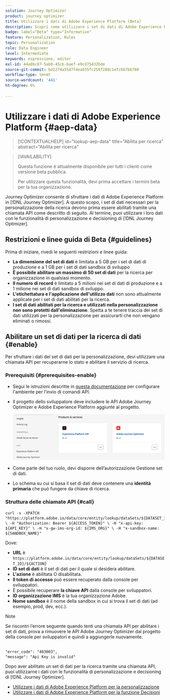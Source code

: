 ```yaml
---
solution: Journey Optimizer
product: journey optimizer
title: Utilizzare i dati di Adobe Experience Platform (Beta)
description: Scopri come utilizzare i set di dati di Adobe Experience Platform nelle funzionalità di  [!DNL Journey Optimizer] decisioning e personalizzazione.
badge: label="Beta" type="Informative"
feature: Personalization, Rules
topic: Personalization
role: Data Engineer
level: Intermediate
keywords: espressione, editor
exl-id: 44a8bc87-5ab0-45cb-baef-e9cd75432bde
source-git-commit: bd1274a5547f4ea835fc258f280c1efc667b6780
workflow-type: tm+mt
source-wordcount: '441'
ht-degree: 6%

---
```


# Utilizzare i dati di Adobe Experience Platform {#aep-data}

>[!CONTEXTUALHELP]
>id="lookup-aep-data"
>title="Abilita per ricerca"
>abstract="Abilita per ricerca"

>[!AVAILABILITY]
>
>Questa funzione è attualmente disponibile per tutti i clienti come versione beta pubblica.
>
>Per utilizzare questa funzionalità, devi prima accettare i termini beta per la tua organizzazione.

Journey Optimizer consente di sfruttare i dati di Adobe Experience Platform in [!DNL Journey Optimizer]. A questo scopo, i set di dati necessari per la personalizzazione della ricerca devono prima essere abilitati tramite una chiamata API come descritto di seguito. Al termine, puoi utilizzare i loro dati con le funzionalità di personalizzazione e decisioning di [!DNL Journey Optimizer].

## Restrizioni e linee guida di Beta {#guidelines}

Prima di iniziare, rivedi le seguenti restrizioni e linee guida:

* **La dimensione del set di dati** è limitata a 5 GB per i set di dati di produzione e a 1 GB per i set di dati sandbox di sviluppo
* **È possibile abilitare un massimo di 50 set di dati** per la ricerca per organizzazione in qualsiasi momento.
* **Il numero di record** è limitato a 5 milioni nei set di dati di produzione e a 1 milione nei set di dati sandbox di sviluppo.
* **L&#39;etichettatura e l&#39;applicazione dell&#39;utilizzo dati** non sono attualmente applicate per i set di dati abilitati per la ricerca.
* **I set di dati abilitati per la ricerca e utilizzati nella personalizzazione non sono protetti dall&#39;eliminazione**. Spetta a te tenere traccia dei set di dati utilizzati per la personalizzazione per assicurarti che non vengano eliminati o rimossi.

## Abilitare un set di dati per la ricerca di dati {#enable}

Per sfruttare i dati del set di dati per la personalizzazione, devi utilizzare una chiamata API per recuperarne lo stato e abilitare il servizio di ricerca.

### Prerequisiti {#prerequisites-enable}

* Segui le istruzioni descritte in [questa documentazione](https://developer.adobe.com/journey-optimizer-apis/references/authentication/) per configurare l&#39;ambiente per l&#39;invio di comandi API.
* Il progetto dello sviluppatore deve includere le API Adobe Journey Optimizer e Adobe Experience Platform aggiunte al progetto.

  ![](assets/aep-data-api.png)

* Come parte del tuo ruolo, devi disporre dell’autorizzazione Gestione set di dati.
* Lo schema su cui si basa il set di dati deve contenere una **identità primaria** che può fungere da chiave di ricerca.

### Struttura delle chiamate API {#call}

```
curl -s -XPATCH "https://platform.adobe.io/data/core/entity/lookup/dataSets/${DATASET_ID}/${ACTION}" \ -H "Authorization: Bearer ${ACCESS_TOKEN}" \ -H "x-api-key: ${API_KEY}" \ -H "x-gw-ims-org-id: ${IMS_ORG}" \ -H "x-sandbox-name: ${SANDBOX_NAME}"
```

Dove:

* **URL** è `https://platform.adobe.io/data/core/entity/lookup/dataSets/${DATASET_ID}/${ACTION}`
* **ID set di dati** è il set di dati per il quale si desidera abilitare.
* **L&#39;azione** è abilitata O disabilitata.
* **Il token di accesso** può essere recuperato dalla console per sviluppatori.
* È possibile recuperare **la chiave API** dalla console per sviluppatori.
* **ID organizzazione IMS** è la tua organizzazione Adobe.
* **Nome sandbox** è il nome della sandbox in cui si trova il set di dati (ad esempio, prod, dev, ecc.).

>[!NOTE]
>
>Se riscontri l’errore seguente quando tenti una chiamata API per abilitare i set di dati, prova a rimuovere le API Adobe Journey Optimizer dal progetto della console per sviluppatori e quindi a aggiungerle nuovamente.
>
>```
>
>"error_code": "403003", 
>"message": "Api Key is invalid"
>
>```

Dopo aver abilitato un set di dati per la ricerca tramite una chiamata API, puoi utilizzarne i dati con le funzionalità di personalizzazione e decisioning di [!DNL Journey Optimizer].

* [Utilizzare i dati di Adobe Experience Platform per la personalizzazione](../personalization/aep-data-perso.md)
* [Utilizzare i dati di Adobe Experience Platform per la funzione Decisioni](../experience-decisioning/aep-data-exd.md)
